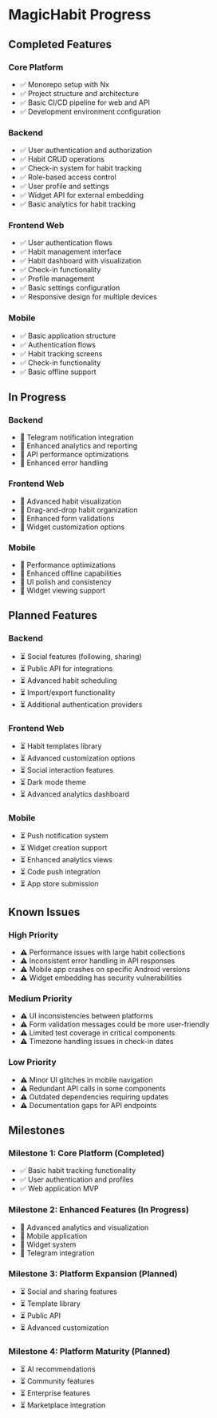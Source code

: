# MagicHabit Progress

## Completed Features

### Core Platform
- ✅ Monorepo setup with Nx
- ✅ Project structure and architecture
- ✅ Basic CI/CD pipeline for web and API
- ✅ Development environment configuration

### Backend
- ✅ User authentication and authorization
- ✅ Habit CRUD operations
- ✅ Check-in system for habit tracking
- ✅ Role-based access control
- ✅ User profile and settings
- ✅ Widget API for external embedding
- ✅ Basic analytics for habit tracking

### Frontend Web
- ✅ User authentication flows
- ✅ Habit management interface
- ✅ Habit dashboard with visualization
- ✅ Check-in functionality
- ✅ Profile management
- ✅ Basic settings configuration
- ✅ Responsive design for multiple devices

### Mobile
- ✅ Basic application structure
- ✅ Authentication flows
- ✅ Habit tracking screens
- ✅ Check-in functionality
- ✅ Basic offline support

## In Progress

### Backend
- 🔄 Telegram notification integration
- 🔄 Enhanced analytics and reporting
- 🔄 API performance optimizations
- 🔄 Enhanced error handling

### Frontend Web
- 🔄 Advanced habit visualization
- 🔄 Drag-and-drop habit organization
- 🔄 Enhanced form validations
- 🔄 Widget customization options

### Mobile
- 🔄 Performance optimizations
- 🔄 Enhanced offline capabilities
- 🔄 UI polish and consistency
- 🔄 Widget viewing support

## Planned Features

### Backend
- ⏳ Social features (following, sharing)
- ⏳ Public API for integrations
- ⏳ Advanced habit scheduling
- ⏳ Import/export functionality
- ⏳ Additional authentication providers

### Frontend Web
- ⏳ Habit templates library
- ⏳ Advanced customization options
- ⏳ Social interaction features
- ⏳ Dark mode theme
- ⏳ Advanced analytics dashboard

### Mobile
- ⏳ Push notification system
- ⏳ Widget creation support
- ⏳ Enhanced analytics views
- ⏳ Code push integration
- ⏳ App store submission

## Known Issues

### High Priority
- ⚠️ Performance issues with large habit collections
- ⚠️ Inconsistent error handling in API responses
- ⚠️ Mobile app crashes on specific Android versions
- ⚠️ Widget embedding has security vulnerabilities

### Medium Priority
- ⚠️ UI inconsistencies between platforms
- ⚠️ Form validation messages could be more user-friendly
- ⚠️ Limited test coverage in critical components
- ⚠️ Timezone handling issues in check-in dates

### Low Priority
- ⚠️ Minor UI glitches in mobile navigation
- ⚠️ Redundant API calls in some components
- ⚠️ Outdated dependencies requiring updates
- ⚠️ Documentation gaps for API endpoints

## Milestones

### Milestone 1: Core Platform (Completed)
- ✅ Basic habit tracking functionality
- ✅ User authentication and profiles
- ✅ Web application MVP

### Milestone 2: Enhanced Features (In Progress)
- 🔄 Advanced analytics and visualization
- 🔄 Mobile application
- 🔄 Widget system
- 🔄 Telegram integration

### Milestone 3: Platform Expansion (Planned)
- ⏳ Social and sharing features
- ⏳ Template library
- ⏳ Public API
- ⏳ Advanced customization

### Milestone 4: Platform Maturity (Planned)
- ⏳ AI recommendations
- ⏳ Community features
- ⏳ Enterprise features
- ⏳ Marketplace integration 
